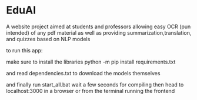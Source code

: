 # EduAI

A website project aimed at students and professors allowing easy OCR (pun intended) of any pdf material as well as providing summarization,translation, and quizzes based on NLP models

to run this app:


make sure to install the libraries
python -m pip install requirements.txt


and read dependencies.txt to download the models themselves

and finally run start\_all.bat wait a few seconds for compiling then head to localhost:3000 in a browser or from the terminal running the frontend

